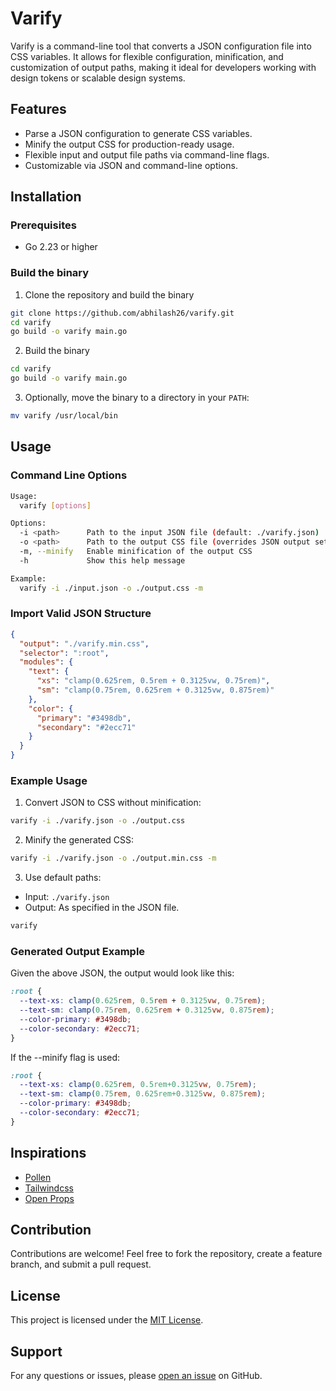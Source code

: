 # Varify

Varify is a command-line tool that converts a JSON configuration file into CSS variables. It allows for flexible configuration, minification, and customization of output paths, making it ideal for developers working with design tokens or scalable design systems.

## Features

- Parse a JSON configuration to generate CSS variables.
- Minify the output CSS for production-ready usage.
- Flexible input and output file paths via command-line flags.
- Customizable via JSON and command-line options.

## Installation

### Prerequisites

- Go 2.23 or higher

### Build the binary

1. Clone the repository and build the binary

```sh
git clone https://github.com/abhilash26/varify.git
cd varify
go build -o varify main.go
```

2. Build the binary

```sh
cd varify
go build -o varify main.go
```

3. Optionally, move the binary to a directory in your `PATH`:

```sh
mv varify /usr/local/bin
```

## Usage

### Command Line Options

```sh
Usage:
  varify [options]

Options:
  -i <path>      Path to the input JSON file (default: ./varify.json)
  -o <path>      Path to the output CSS file (overrides JSON output setting)
  -m, --minify   Enable minification of the output CSS
  -h             Show this help message

Example:
  varify -i ./input.json -o ./output.css -m

```

### Import Valid JSON Structure

```json
{
  "output": "./varify.min.css",
  "selector": ":root",
  "modules": {
    "text": {
      "xs": "clamp(0.625rem, 0.5rem + 0.3125vw, 0.75rem)",
      "sm": "clamp(0.75rem, 0.625rem + 0.3125vw, 0.875rem)"
    },
    "color": {
      "primary": "#3498db",
      "secondary": "#2ecc71"
    }
  }
}
```

### Example Usage

1. Convert JSON to CSS without minification:

```sh
varify -i ./varify.json -o ./output.css
```

2. Minify the generated CSS:

```sh
varify -i ./varify.json -o ./output.min.css -m
```

3. Use default paths:

- Input: `./varify.json`
- Output: As specified in the JSON file.

```sh
varify
```

### Generated Output Example

Given the above JSON, the output would look like this:

```css
:root {
  --text-xs: clamp(0.625rem, 0.5rem + 0.3125vw, 0.75rem);
  --text-sm: clamp(0.75rem, 0.625rem + 0.3125vw, 0.875rem);
  --color-primary: #3498db;
  --color-secondary: #2ecc71;
}
```

If the --minify flag is used:

```css
:root {
  --text-xs: clamp(0.625rem, 0.5rem+0.3125vw, 0.75rem);
  --text-sm: clamp(0.75rem, 0.625rem+0.3125vw, 0.875rem);
  --color-primary: #3498db;
  --color-secondary: #2ecc71;
}
```

## Inspirations

- [Pollen](pollen.style)
- [Tailwindcss](https://tailwindcss.com/)
- [Open Props](https://open-props.style/)

## Contribution

Contributions are welcome! Feel free to fork the repository, create a feature branch, and submit a pull request.

## License

This project is licensed under the [MIT License](https://github.com/abhilash26/varify/blob/main/LICENSE).

## Support

For any questions or issues, please [open an issue](https://github.com/abhilash26/varify/issues) on GitHub.
